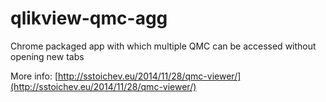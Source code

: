 qlikview-qmc-agg
================

Chrome packaged app with which multiple QMC can be accessed without opening new tabs

More info: [http://sstoichev.eu/2014/11/28/qmc-viewer/](http://sstoichev.eu/2014/11/28/qmc-viewer/)

